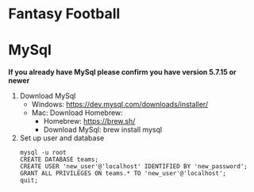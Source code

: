 # Fantasy Football
 
 # MySql
 **If you already have MySql please confirm you have version  5.7.15 or newer**
 1. Download MySql
     * Windows: https://dev.mysql.com/downloads/installer/
     * Mac: Download Homebrew:
         * Homebrew: https://brew.sh/
         * Download MySql: brew install mysql
2. Set up user and database
    ``` 
    mysql -u root
    CREATE DATABASE teams;
    CREATE USER 'new_user'@'localhost' IDENTIFIED BY 'new_password';
    GRANT ALL PRIVILEGES ON teams.* TO 'new_user'@'localhost';
    quit;
    ```
